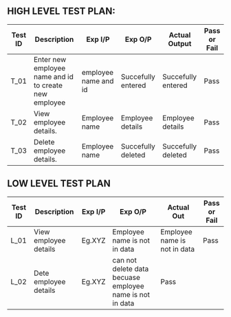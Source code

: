 ##  HIGH LEVEL TEST PLAN:

| Test ID | Description | Exp I/P | Exp O/P |	Actual Output | Pass or Fail |
| --- | --- | --- | --- | --- | --- |
| T_01 | Enter new employee name and id to create new employee  | employee name and id | Succefully entered | Succefully entered | Pass |
| T_02 | View employee details. | Employee name | Employee details | Employee details | Pass |
| T_03 | Delete employee details. | Employee name | Succefully deleted | Succefully deleted | Pass |


##  LOW LEVEL TEST PLAN

| Test ID | Description                                              | Exp I/P | Exp O/P | Actual Out |Pass or Fail  |    
|-------------|--------------------------------------------------------------|------------|-------------|----------------|------------------|
|  L_01    |View employee details                       |Eg.XYZ | Employee name is not in data | Employee name is not in data | Pass |
|  L_02   |Dete employee details|Eg.XYZ |can not delete data becuase employee name is not in data | Pass


